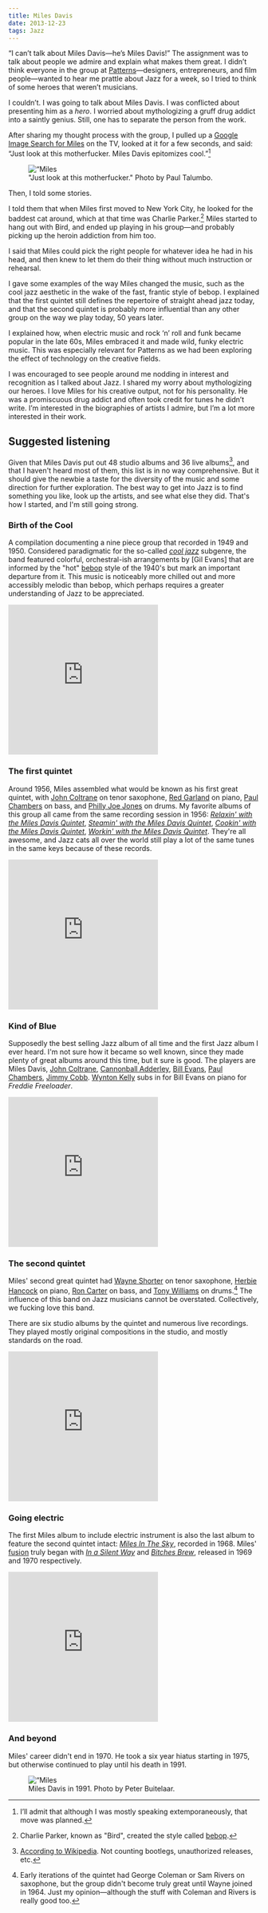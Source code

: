 ```yaml
---
title: Miles Davis
date: 2013-12-23
tags: Jazz
---
```


“I can’t talk about Miles Davis—he’s Miles Davis!” The assignment was to talk about people we admire and explain what makes them great. I didn’t think everyone in the group at [Patterns](http://patterns.co)—designers, entrepreneurs, and film people—wanted to hear me prattle about Jazz for a week, so I tried to think of some heroes that weren’t musicians.  

I couldn’t. I was going to talk about Miles Davis. I was conflicted about presenting him as a *hero*. I worried about mythologizing a gruff drug addict into a saintly genius. Still, one has to separate the person from the work.  

After sharing my thought process with the group, I pulled up a [Google Image Search for Miles][google-image] on the TV, looked at it for a few seconds, and said: “Just look at this motherfucker. Miles Davis epitomizes cool.”[^planned]

<figure>
    <img src=/images/articles/Miles.jpg alt=“Miles Davis”>
    <figcaption>
        "Just look at this motherfucker." Photo by Paul Talumbo.
    </figcaption>
</figure>


Then, I told some stories.

I told them that when Miles first moved to New York City, he looked for the baddest cat around, which at that time was Charlie Parker.[^bird] Miles started to hang out with Bird, and ended up playing in his group—and probably picking up the heroin addiction from him too. 

I said that Miles could pick the right people for whatever idea he had in his head, and then knew to let them do their thing without much instruction or rehearsal. 

I gave some examples of the way Miles changed the music, such as the cool jazz aesthetic in the wake of the fast, frantic style of bebop. I explained that the first quintet still defines the repertoire of straight ahead jazz today, and that the second quintet is probably more influential than any other group on the way we play today, 50 years later.

I explained how, when electric music and rock &lsquo;n’ roll and funk became popular in the late 60s, Miles embraced it and made wild, funky electric music. This was especially relevant for Patterns as we had been exploring the effect of technology on the creative fields. 

I was encouraged to see people around me nodding in interest and recognition as I talked about Jazz. I shared my worry about mythologizing our heroes. I love Miles for his creative output, not for his personality. He was a promiscuous drug addict and often took credit for tunes he didn’t write. I’m interested in the biographies of artists I admire, but I’m a lot more interested in their work.

## Suggested listening

Given that Miles Davis put out 48 studio albums and 36 live albums[^discography], and that I haven't heard most of them, this list is in no way comprehensive. But it should give the newbie a taste for the diversity of the music and some direction for further exploration. The best way to get into Jazz is to find something you like, look up the artists, and see what else they did. That's how I started, and I'm still going strong. 

### Birth of the Cool

A compilation documenting a nine piece group that recorded in 1949 and 1950. Considered paradigmatic for the so-called *[cool jazz][7140-001]* subgenre, the band featured colorful, orchestral-ish arrangements by [Gil Evans] that are informed by the "hot" [bebop](http://en.wikipedia.org/wiki/Bebop) style of the 1940's but mark an important departure from it. This music is noticeably more chilled out and more accessibly melodic than bebop, which perhaps requires a greater understanding of Jazz to be appreciated. 

<div class="spotify">
    <iframe src="https://embed.spotify.com/?uri=spotify:album:3wG8DcAJVgr7sbWNvKanzS" width="300" height="300" frameborder="0" allowtransparency="true"></iframe>
</div>

### The first quintet

Around 1956, Miles assembled what would be known as his first great quintet, with [John Coltrane][1475-001] on tenor saxophone, [Red Garland][1475-002] on piano, [Paul Chambers][1475-003] on bass, and [Philly Joe Jones][1475-004] on drums. My favorite albums of this group all came from the same recording session in 1956: *[Relaxin' with the Miles Davis Quintet][0775-001]*, *[Steamin' with the Miles Davis Quintet][0775-002]*, *[Cookin' with the Miles Davis Quintet][0775-003]*, *[Workin' with the Miles Davis Quintet][0775-004]*. They're all awesome, and Jazz cats all over the world still play a lot of the same tunes in the same keys because of these records.

<div class="spotify">
    <iframe src="https://embed.spotify.com/?uri=spotify:album:1mQCpyWoI4vTore21DgOQG" width="300" height="300" frameborder="0" allowtransparency="true"></iframe>
</div>


### Kind of Blue

Supposedly the best selling Jazz album of all time and the first Jazz album I ever heard. I'm not sure how it became so well known, since they made plenty of great albums around this time, but it sure is good. The players are Miles Davis, [John Coltrane][8999-001], [Cannonball Adderley][8999-002], [Bill Evans][8999-003], [Paul Chambers][8999-004], [Jimmy Cobb][8999-005]. [Wynton Kelly][8999-006] subs in for Bill Evans on piano for *Freddie Freeloader*. 

<div class="spotify">
    <iframe src="https://embed.spotify.com/?uri=spotify:album:42ge6JtPfeF6FEYXCJ50Gu" width="300" height="300" frameborder="0" allowtransparency="true"></iframe>
</div>

### The second quintet 

Miles' second great quintet had [Wayne Shorter][8999-007] on tenor saxophone, [Herbie Hancock][8999-008] on piano, [Ron Carter][8999-009] on bass, and [Tony Williams][8999-010] on drums.[^wayne] The influence of this band on Jazz musicians cannot be overstated. Collectively, we fucking love this band. 

There are six studio albums by the quintet and numerous live recordings. They played mostly original compositions in the studio, and mostly standards on the road. 

<div class="spotify">
    <iframe src="https://embed.spotify.com/?uri=spotify:album:7buEUXT132AA4FPswvh9tV" width="300" height="300" frameborder="0" allowtransparency="true"></iframe>
</div>


### Going electric

The first Miles album to include electric instrument is also the last album to feature the second quintet intact: *[Miles In The Sky][1431-001]*, recorded in 1968. Miles' [fusion][1431-002] truly began with *[In a Silent Way][1431-003]* and *[Bitches Brew][1431-004]*, released in 1969 and 1970 respectively. 

<div class="spotify">
    <iframe src="https://embed.spotify.com/?uri=spotify:album:4HeZ7OqYlDWsXdgSQLCAdE" width="300" height="300" frameborder="0" allowtransparency="true"></iframe>
</div>

### And beyond

Miles' career didn't end in 1970. He took a six year hiatus starting in 1975, but otherwise continued to play until his death in 1991.  

<figure>
    <img src=/images/articles/Miles1991.jpg alt=“Miles Davis in 1991”>
    <figcaption>
        Miles Davis in 1991. Photo by Peter Buitelaar.
    </figcaption>
</figure>



[^bird]: Charlie Parker, known as "Bird", created the style called [bebop](!wiki).
[^planned]: I’ll admit that although I was mostly speaking extemporaneously, that move was planned.
[^discography]: [According to Wikipedia][7140-004]. Not counting bootlegs, unauthorized releases, etc. 
[^wayne]: Early iterations of the quintet had George Coleman or Sam Rivers on saxophone, but the group didn't become truly great until Wayne joined in 1964. Just my opinion—although the stuff with Coleman and Rivers is really good too. 


[7001-001]: http://en.wikipedia.org/wiki/Miles_Davis
[7001-002]: http://en.wikipedia.org/wiki/Billy_Strayhorn
[7001-003]: http://en.wikipedia.org/wiki/Beethoven
[google-image]: https://www.google.com/search?site=&tbm=isch&source=hp&biw=1440&bih=802&q=miles+davis&oq=miles+davison
[duke]: http://en.wikipedia.org/wiki/Duke_Ellington
[7140-001]: http://en.wikipedia.org/wiki/Cool_jazz
[7140-002]: http://www.amazon.com/gp/product/B000000YAL/ref=as_li_ss_tl?ie=UTF8&camp=1789&creative=390957&creativeASIN=B000000YAL&linkCode=as2&tag=nadavis-20
[kindofblue]: http://www.amazon.com/gp/product/B000002ADT/ref=as_li_ss_tl?ie=UTF8&camp=1789&creative=390957&creativeASIN=B000002ADT&linkCode=as2&tag=nadavis-20
[7140-004]: http://en.wikipedia.org/wiki/Miles_Davis_discography
[0775-001]: http://www.amazon.com/gp/product/B000000YAL/ref=as_li_ss_tl?ie=UTF8&camp=1789&creative=390957&creativeASIN=B000000YAL&linkCode=as2&tag=nadavis-20
[0775-002]: http://www.amazon.com/gp/product/B000000YLS/ref=as_li_ss_tl?ie=UTF8&camp=1789&creative=390957&creativeASIN=B000000YLS&linkCode=as2&tag=nadavis-20
[0775-003]: http://www.amazon.com/gp/product/B000000Y7F/ref=as_li_ss_tl?ie=UTF8&camp=1789&creative=390957&creativeASIN=B000000Y7F&linkCode=as2&tag=nadavis-20
[0775-004]: http://www.amazon.com/gp/product/B000000YGI/ref=as_li_ss_tl?ie=UTF8&camp=1789&creative=390957&creativeASIN=B000000YGI&linkCode=as2&tag=nadavis-20
[6298-001]: http://www.amazon.com/gp/product/B000002ADT/ref=as_li_ss_tl?ie=UTF8&camp=1789&creative=390957&creativeASIN=B000002ADT&linkCode=as2&tag=nadavis-20
[1475-001]: http://en.wikipedia.org/wiki/John_Coltrane
[1475-002]: http://en.wikipedia.org/wiki/Red_Garland
[1475-003]: http://en.wikipedia.org/wiki/Paul_Chambers
[1475-004]: http://en.wikipedia.org/wiki/Philly_Joe_Jones
[1431-001]: http://www.amazon.com/gp/product/B0012GMWEI/ref=as_li_ss_tl?ie=UTF8&camp=1789&creative=390957&creativeASIN=B0012GMWEI&linkCode=as2&tag=nadavis-20
[1431-002]: http://en.wikipedia.org/wiki/Jazz_fusion
[1431-003]: http://www.amazon.com/gp/product/B00006GO9Q/ref=as_li_ss_tl?ie=UTF8&camp=1789&creative=390957&creativeASIN=B00006GO9Q&linkCode=as2&tag=nadavis-20
[1431-004]: http://www.amazon.com/gp/product/B00000J7SS/ref=as_li_ss_tl?ie=UTF8&camp=1789&creative=390957&creativeASIN=B00000J7SS&linkCode=as2&tag=nadavis-20
[8999-001]: http://en.wikipedia.org/wiki/John_Coltrane
[8999-002]: http://en.wikipedia.org/wiki/Cannonball_Adderley
[8999-003]: http://en.wikipedia.org/wiki/Bill_Evans
[8999-004]: http://en.wikipedia.org/wiki/Paul_Chambers
[8999-005]: http://en.wikipedia.org/wiki/Jimmy_Cobb
[8999-006]: http://en.wikipedia.org/wiki/Wynton_Kelly
[8999-007]: http://en.wikipedia.org/wiki/Wayne_Shorter
[8999-008]: http://en.wikipedia.org/wiki/Herbie_Hancock
[8999-009]: http://en.wikipedia.org/wiki/Ron_Carter
[8999-010]: http://en.wikipedia.org/wiki/Tony_Williams